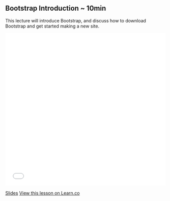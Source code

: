 

## Bootstrap Introduction ~ 10min

This lecture will introduce Bootstrap, and discuss how to download Bootstrap and get started making a new site.

<iframe width="100%" height="480" src="//www.youtube.com/embed/1Wc2dzHg4fs?rel=0" frameborder="0" allowfullscreen></iframe>

[Slides](https://docs.google.com/presentation/d/19AUDiSl41ofD9h9JZEtg_nzByfWfm_3ffDUaRfAvpLI/edit?usp=sharing)
<a href='https://learn.co/lessons/fe-bootstrap-getting-started' data-visibility='hidden'>View this lesson on Learn.co</a>
